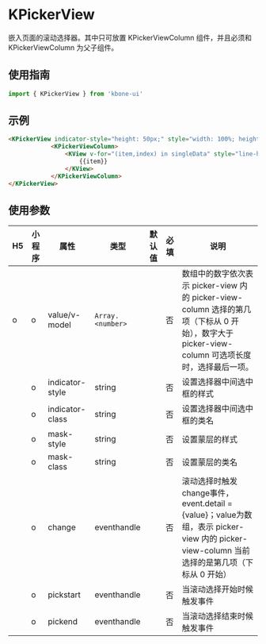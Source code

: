 # KPickerView

嵌入页面的滚动选择器。其中只可放置 KPickerViewColumn 组件，并且必须和 KPickerViewColumn 为父子组件。


## 使用指南

```js
import { KPickerView } from 'kbone-ui'
```

## 示例

```html
<KPickerView indicator-style="height: 50px;" style="width: 100%; height: 300px;" @change="changeIndex">
            <KPickerViewColumn>
                <KView v-for="(item,index) in singleData" style="line-height: 50px;" :key="index" >
                    {{item}}
                </KView>
            </KPickerViewColumn>
</KPickerView>
```

## 使用参数

| H5 | 小程序 |属性|类型|默认值|必填|说明| 
|---|---|---|---|---|---|---|
| o | o |value/v-model|`Array.<number>`||否|数组中的数字依次表示 picker-view 内的 picker-view-column 选择的第几项（下标从 0 开始），数字大于 picker-view-column 可选项长度时，选择最后一项。|
|  | o |indicator-style|string||否|设置选择器中间选中框的样式|
|  | o |indicator-class|string||否|设置选择器中间选中框的类名|
|  | o |mask-style|string||否|设置蒙层的样式|
|  | o |mask-class|string||否|设置蒙层的类名|
|  | o |change|eventhandle||否|滚动选择时触发change事件，event.detail = {value}；value为数组，表示 picker-view 内的 picker-view-column 当前选择的是第几项（下标从 0 开始）|
|  | o |pickstart|eventhandle||否|当滚动选择开始时候触发事件|
|  | o |pickend|eventhandle||否|当滚动选择结束时候触发事件|

